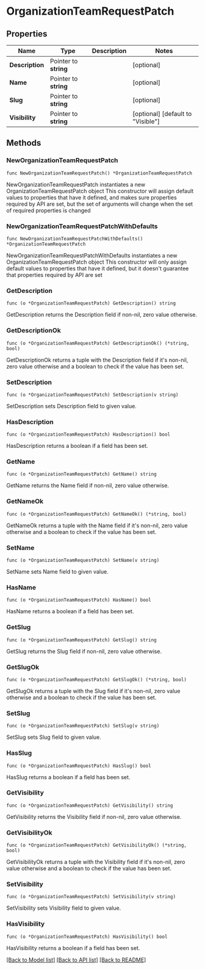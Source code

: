 # OrganizationTeamRequestPatch

## Properties

Name | Type | Description | Notes
------------ | ------------- | ------------- | -------------
**Description** | Pointer to **string** |  | [optional] 
**Name** | Pointer to **string** |  | [optional] 
**Slug** | Pointer to **string** |  | [optional] 
**Visibility** | Pointer to **string** |  | [optional] [default to "Visible"]

## Methods

### NewOrganizationTeamRequestPatch

`func NewOrganizationTeamRequestPatch() *OrganizationTeamRequestPatch`

NewOrganizationTeamRequestPatch instantiates a new OrganizationTeamRequestPatch object
This constructor will assign default values to properties that have it defined,
and makes sure properties required by API are set, but the set of arguments
will change when the set of required properties is changed

### NewOrganizationTeamRequestPatchWithDefaults

`func NewOrganizationTeamRequestPatchWithDefaults() *OrganizationTeamRequestPatch`

NewOrganizationTeamRequestPatchWithDefaults instantiates a new OrganizationTeamRequestPatch object
This constructor will only assign default values to properties that have it defined,
but it doesn't guarantee that properties required by API are set

### GetDescription

`func (o *OrganizationTeamRequestPatch) GetDescription() string`

GetDescription returns the Description field if non-nil, zero value otherwise.

### GetDescriptionOk

`func (o *OrganizationTeamRequestPatch) GetDescriptionOk() (*string, bool)`

GetDescriptionOk returns a tuple with the Description field if it's non-nil, zero value otherwise
and a boolean to check if the value has been set.

### SetDescription

`func (o *OrganizationTeamRequestPatch) SetDescription(v string)`

SetDescription sets Description field to given value.

### HasDescription

`func (o *OrganizationTeamRequestPatch) HasDescription() bool`

HasDescription returns a boolean if a field has been set.

### GetName

`func (o *OrganizationTeamRequestPatch) GetName() string`

GetName returns the Name field if non-nil, zero value otherwise.

### GetNameOk

`func (o *OrganizationTeamRequestPatch) GetNameOk() (*string, bool)`

GetNameOk returns a tuple with the Name field if it's non-nil, zero value otherwise
and a boolean to check if the value has been set.

### SetName

`func (o *OrganizationTeamRequestPatch) SetName(v string)`

SetName sets Name field to given value.

### HasName

`func (o *OrganizationTeamRequestPatch) HasName() bool`

HasName returns a boolean if a field has been set.

### GetSlug

`func (o *OrganizationTeamRequestPatch) GetSlug() string`

GetSlug returns the Slug field if non-nil, zero value otherwise.

### GetSlugOk

`func (o *OrganizationTeamRequestPatch) GetSlugOk() (*string, bool)`

GetSlugOk returns a tuple with the Slug field if it's non-nil, zero value otherwise
and a boolean to check if the value has been set.

### SetSlug

`func (o *OrganizationTeamRequestPatch) SetSlug(v string)`

SetSlug sets Slug field to given value.

### HasSlug

`func (o *OrganizationTeamRequestPatch) HasSlug() bool`

HasSlug returns a boolean if a field has been set.

### GetVisibility

`func (o *OrganizationTeamRequestPatch) GetVisibility() string`

GetVisibility returns the Visibility field if non-nil, zero value otherwise.

### GetVisibilityOk

`func (o *OrganizationTeamRequestPatch) GetVisibilityOk() (*string, bool)`

GetVisibilityOk returns a tuple with the Visibility field if it's non-nil, zero value otherwise
and a boolean to check if the value has been set.

### SetVisibility

`func (o *OrganizationTeamRequestPatch) SetVisibility(v string)`

SetVisibility sets Visibility field to given value.

### HasVisibility

`func (o *OrganizationTeamRequestPatch) HasVisibility() bool`

HasVisibility returns a boolean if a field has been set.


[[Back to Model list]](../README.md#documentation-for-models) [[Back to API list]](../README.md#documentation-for-api-endpoints) [[Back to README]](../README.md)


